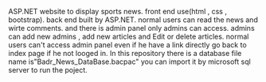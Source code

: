 ASP.NET website to display sports news. 
front end use(html , css , bootstrap).
back end built by ASP.NET.
normal users can read the news and wirte comments.
and there is admin panel only admins can access.
admins can add new admins , add new articles and Edit or delete articles.
normal users can't access admin panel even if he have a link directly go back to index page if he not looged in.
In this repository there is a database file name is"Badr_News_DataBase.bacpac" you can import it by microsoft sql server to run the poject.
